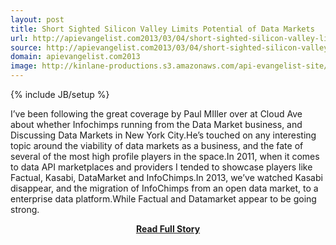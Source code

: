 ```yaml
---
layout: post
title: Short Sighted Silicon Valley Limits Potential of Data Markets
url: http://apievangelist.com2013/03/04/short-sighted-silicon-valley-limits-potential-of-data-markets/
source: http://apievangelist.com2013/03/04/short-sighted-silicon-valley-limits-potential-of-data-markets/
domain: apievangelist.com2013
image: http://kinlane-productions.s3.amazonaws.com/api-evangelist-site/blog/data-market-visualization.jpg
---
```

{% include JB/setup %}<p>I’ve been following the great coverage by Paul MIller over at Cloud Ave about whether Infochimps running from the Data Market business, and Discussing Data Markets in New York City.He’s touched on any interesting topic around the viability of data markets as a business, and the fate of several of the most high profile players in the space.In 2011, when it comes to data API marketplaces and providers I tended to showcase players like Factual, Kasabi, DataMarket and InfoChimps.In 2013, we’ve watched Kasabi disappear, and the migration of InfoChimps from an open data market, to a enterprise data platform.While Factual and Datamarket appear to be going strong.</p>
<center><p><a href="http://apievangelist.com2013/03/04/short-sighted-silicon-valley-limits-potential-of-data-markets/" style='padding:25px; font-sze:18px; font-weight: bold;'>Read Full Story</a></p></center>
